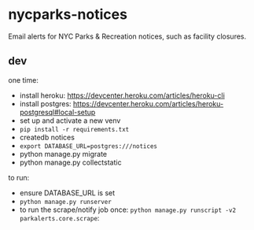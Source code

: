 # nycparks-notices
Email alerts for NYC Parks &amp; Recreation notices, such as facility closures.

## dev 

one time:
* install heroku: https://devcenter.heroku.com/articles/heroku-cli
* install postgres: https://devcenter.heroku.com/articles/heroku-postgresql#local-setup
* set up and activate a new venv
* `pip install -r requirements.txt`
* createdb notices
* `export DATABASE_URL=postgres:///notices`
* python manage.py migrate
* python manage.py collectstatic

to run:
* ensure DATABASE_URL is set
* `python manage.py runserver`
* to run the scrape/notify job once: `python manage.py runscript -v2 parkalerts.core.scrape`: 
